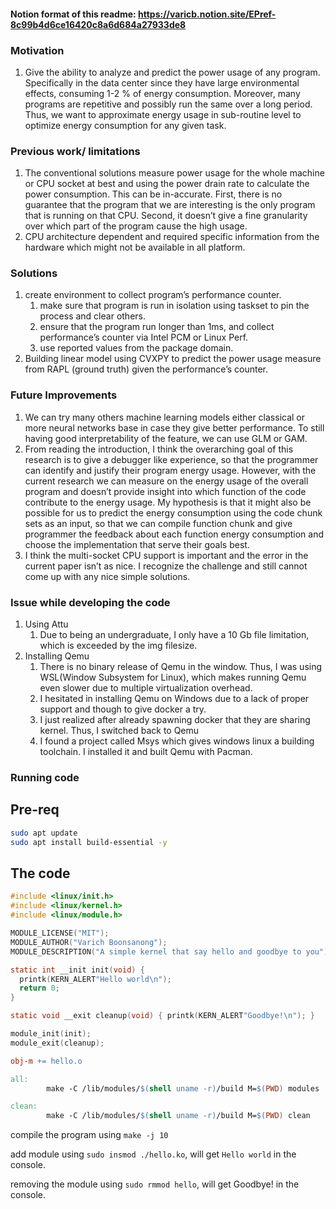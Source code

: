 #### Notion format of this readme: https://varicb.notion.site/EPref-8c99b4d6ce16420c8a6d684a27933de8 

### Motivation

1. Give the ability to analyze and predict the power usage of any program. Specifically in the data center since they have large environmental effects, consuming 1-2 % of energy consumption. Moreover, many programs are repetitive and possibly run the same over a long period. Thus, we want to approximate energy usage in sub-routine level to optimize energy consumption for any given task.

### Previous work/ limitations

1. The conventional solutions measure power usage for the whole machine or CPU socket at best and using the power drain rate to calculate the power consumption. This can be in-accurate. First, there is no guarantee that the program that we are interesting is the only program that is running on that CPU. Second, it doesn’t give a fine granularity over which part of the program cause the high usage.
2. CPU architecture dependent and required specific information from the hardware which might not be available in all platform.

### Solutions

1. create environment to collect program’s performance counter.
    1. make sure that program is run in isolation using taskset to pin the process and clear others.
    2. ensure that the program run longer than 1ms, and collect performance’s counter via Intel PCM or Linux Perf.
    3. use reported values from the package domain.
2. Building linear model using CVXPY to predict the power usage measure from RAPL (ground truth) given the performance’s counter.

### Future Improvements

1. We can try many others machine learning models either classical or more neural networks base in case they give better performance. To still having good interpretability of the feature, we can use GLM or GAM.
2. From reading the introduction, I think the overarching goal of this research is to give a debugger like experience, so that the programmer can identify and justify their program energy usage. However, with the current research we can measure on the energy usage of the overall program and doesn’t provide insight into which function of the code contribute to the energy usage. My hypothesis is that it might also be possible for us to predict the energy consumption using the code chunk sets as an input, so that we can compile function chunk and give programmer the feedback about each function energy consumption and choose the implementation that serve their goals best.
3. I think the multi-socket CPU support is important and the error in the current paper isn’t as nice. I recognize the challenge and still cannot come up with any nice simple solutions. 

### Issue while developing the code

1. Using Attu
    1. Due to being an undergraduate, I only have a 10 Gb file limitation, which is exceeded by the img filesize.
2. Installing Qemu
    1. There is no binary release of Qemu in the window. Thus, I was using WSL(Window Subsystem for Linux), which makes running Qemu even slower due to multiple virtualization overhead.
    2. I hesitated in installing Qemu on Windows due to a lack of proper support and though to give docker a try.
    3. I just realized after already spawning docker that they are sharing kernel. Thus, I switched back to Qemu
    4. I found a project called Msys which gives windows linux a building toolchain. I installed it and built Qemu with Pacman.

### Running code

## Pre-req

```bash
sudo apt update
sudo apt install build-essential -y
```

## The code

```c
#include <linux/init.h>
#include <linux/kernel.h>
#include <linux/module.h>

MODULE_LICENSE("MIT");
MODULE_AUTHOR("Varich Boonsanong");
MODULE_DESCRIPTION("A simple kernel that say hello and goodbye to you");

static int __init init(void) {
  printk(KERN_ALERT"Hello world\n");
  return 0;
}

static void __exit cleanup(void) { printk(KERN_ALERT"Goodbye!\n"); }

module_init(init);
module_exit(cleanup);
```

```makefile
obj-m += hello.o

all:
        make -C /lib/modules/$(shell uname -r)/build M=$(PWD) modules

clean:
        make -C /lib/modules/$(shell uname -r)/build M=$(PWD) clean
```

compile the program using `make -j 10`

add module using `sudo insmod ./hello.ko`, will get `Hello world` in the console.

removing the module using `sudo rmmod hello`, will get Goodbye! in the console.
